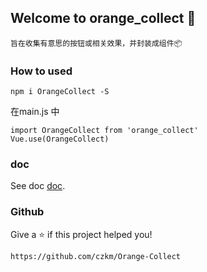 
## Welcome to orange_collect 🧘

```
旨在收集有意思的按钮或相关效果，并封装成组件📦
```

### How to used

```
npm i OrangeCollect -S
```

在main.js 中

```
import OrangeCollect from 'orange_collect'
Vue.use(OrangeCollect)
```

### doc

See doc [doc](czkm.github.io/orange-ui/).

### Github

Give a ⭐️ if this project helped you!

```
https://github.com/czkm/Orange-Collect
```
